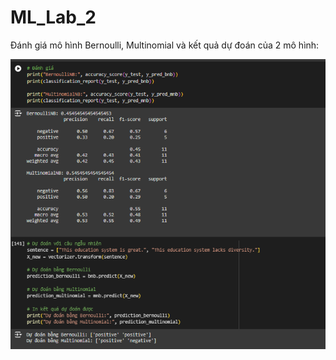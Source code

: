 # ML_Lab_2

Đánh giá mô hình Bernoulli, Multinomial và kết quả dự đoán của 2 mô hình:

![Lab2](ket_qua_du_doan.png)
